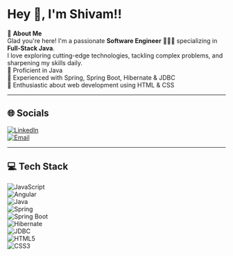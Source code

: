 # Hey 👋, I'm Shivam!!

💫 **About Me**  
Glad you're here! I'm a passionate **Software Engineer** 👨🏻‍💻 specializing in **Full‑Stack Java**.  
I love exploring cutting-edge technologies, tackling complex problems, and sharpening my skills daily.  
🔹 Proficient in Java  
🔹 Experienced with Spring, Spring Boot, Hibernate & JDBC  
🔹 Enthusiastic about web development using HTML & CSS

---

## 🌐 Socials  
[![LinkedIn](https://img.shields.io/badge/LinkedIn-%230077B5.svg?logo=linkedin&logoColor=white&style=for-the-badge)](https://www.linkedin.com/in/shivam-patil1404/)  
[![Email](https://img.shields.io/badge/Email-D14836?logo=gmail&logoColor=white&style=for-the-badge)](mailto:patilspshivam@gmail.com)

---

## 💻 Tech Stack  
![JavaScript](https://img.shields.io/badge/javascript-%23323330.svg?style=for-the-badge&logo=javascript&logoColor=%23F7DF1E)  
![Angular](https://img.shields.io/badge/angular-%23DD0031.svg?style=for-the-badge&logo=angular&logoColor=white)  
![Java](https://img.shields.io/badge/java-%23ED8B00.svg?style=for-the-badge&logo=openjdk&logoColor=white)  
![Spring](https://img.shields.io/badge/Spring-6DB33F?logo=spring&logoColor=white&style=for-the-badge)  
![Spring Boot](https://img.shields.io/badge/Spring%20Boot-6DB33F?logo=Spring+Boot&logoColor=white&style=for-the-badge)  
![Hibernate](https://img.shields.io/badge/JPA-Hibernate-aca69f?logo=Hibernate&logoColor=white&style=for-the-badge)  
![JDBC](https://img.shields.io/badge/JDBC-007396?logo=java&logoColor=white&style=for-the-badge)  
![HTML5](https://img.shields.io/badge/HTML5-E34F26?logo=html5&logoColor=white&style=for-the-badge)  
![CSS3](https://img.shields.io/badge/CSS3-1572B6?logo=css3&logoColor=white&style=for-the-badge)
